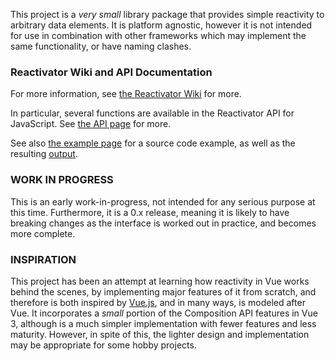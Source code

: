 This project is a _very small_ library package that provides simple reactivity to arbitrary data elements. It is platform agnostic, however it is not intended for use in combination with other frameworks which may implement the same functionality, or have naming clashes.

### Reactivator Wiki and API Documentation

For more information, see [the Reactivator Wiki](https://github.com/appurist/reactivator/wiki/) for more.

In particular, several functions are available in the Reactivator API for JavaScript. See [the API page](https://github.com/appurist/reactivator/wiki/Reactivator-API) for more.

See also [the example page](https://github.com/appurist/reactivator/wiki/Summary:-Example-Usage) for a source code example, as well as the resulting [output](https://github.com/appurist/reactivator/wiki/Summary:-Example-Usage#output).

### WORK IN PROGRESS
This is an early work-in-progress, not intended for any serious purpose at this time. Furthermore, it is a 0.x release, meaning it is likely to have breaking changes as the interface is worked out in practice, and becomes more complete.

### INSPIRATION
This project has been an attempt at learning how reactivity in Vue works behind the scenes, by implementing major features of it from scratch, and therefore is both inspired by [Vue.js](https://vuejs.org/), and in many ways, is modeled after Vue. It incorporates a _small_ portion of the Composition API features in Vue 3, although is a much simpler implementation with fewer features and less maturity. However, in spite of this, the lighter design and implementation may be appropriate for some hobby projects.
